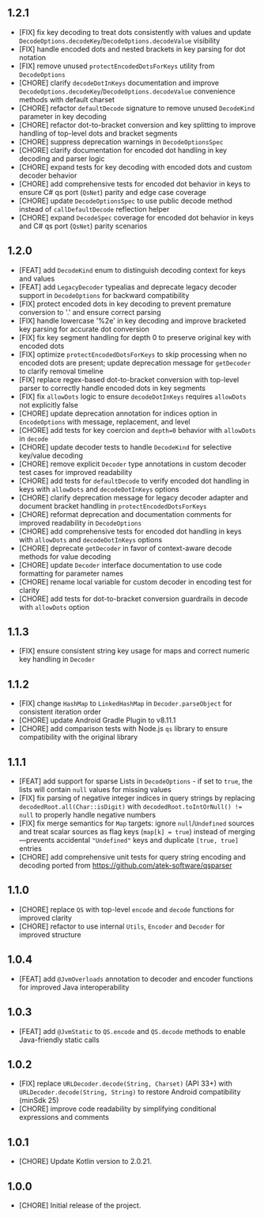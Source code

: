 ## 1.2.1

* [FIX] fix key decoding to treat dots consistently with values and update `DecodeOptions.decodeKey`/`DecodeOptions.decodeValue` visibility
* [FIX] handle encoded dots and nested brackets in key parsing for dot notation
* [FIX] remove unused `protectEncodedDotsForKeys` utility from `DecodeOptions`
* [CHORE] clarify `decodeDotInKeys` documentation and improve `DecodeOptions.decodeKey`/`DecodeOptions.decodeValue` convenience methods with default charset
* [CHORE] refactor `defaultDecode` signature to remove unused `DecodeKind` parameter in key decoding
* [CHORE]️ refactor dot-to-bracket conversion and key splitting to improve handling of top-level dots and bracket segments
* [CHORE] suppress deprecation warnings in `DecodeOptionsSpec`
* [CHORE] clarify documentation for encoded dot handling in key decoding and parser logic
* [CHORE] expand tests for key decoding with encoded dots and custom decoder behavior
* [CHORE] add comprehensive tests for encoded dot behavior in keys to ensure C# qs port (`QsNet`) parity and edge case coverage
* [CHORE] update `DecodeOptionsSpec` to use public decode method instead of `callDefaultDecode` reflection helper
* [CHORE] expand `DecodeSpec` coverage for encoded dot behavior in keys and C# qs port (`QsNet`) parity scenarios

## 1.2.0

* [FEAT] add `DecodeKind` enum to distinguish decoding context for keys and values
* [FEAT] add `LegacyDecoder` typealias and deprecate legacy decoder support in `DecodeOptions` for backward compatibility
* [FIX] protect encoded dots in key decoding to prevent premature conversion to '.' and ensure correct parsing
* [FIX] handle lowercase '%2e' in key decoding and improve bracketed key parsing for accurate dot conversion
* [FIX] fix key segment handling for depth 0 to preserve original key with encoded dots
* [FIX] optimize `protectEncodedDotsForKeys` to skip processing when no encoded dots are present; update deprecation message for `getDecoder` to clarify removal timeline
* [FIX] replace regex-based dot-to-bracket conversion with top-level parser to correctly handle encoded dots in key segments
* [FIX] fix `allowDots` logic to ensure `decodeDotInKeys` requires `allowDots` not explicitly false
* [CHORE] update deprecation annotation for indices option in `EncodeOptions` with message, replacement, and level
* [CHORE] add tests for key coercion and `depth=0` behavior with `allowDots` in `decode`
* [CHORE] update decoder tests to handle `DecodeKind` for selective key/value decoding
* [CHORE] remove explicit `Decoder` type annotations in custom decoder test cases for improved readability
* [CHORE] add tests for `defaultDecode` to verify encoded dot handling in keys with `allowDots` and `decodeDotInKeys` options
* [CHORE] clarify deprecation message for legacy decoder adapter and document bracket handling in `protectEncodedDotsForKeys`
* [CHORE] reformat deprecation and documentation comments for improved readability in `DecodeOptions`
* [CHORE] add comprehensive tests for encoded dot handling in keys with `allowDots` and `decodeDotInKeys` options
* [CHORE]️ deprecate `getDecoder` in favor of context-aware decode methods for value decoding
* [CHORE] update `Decoder` interface documentation to use code formatting for parameter names
* [CHORE] rename local variable for custom decoder in encoding test for clarity
* [CHORE] add tests for dot-to-bracket conversion guardrails in decode with `allowDots` option

## 1.1.3

* [FIX] ensure consistent string key usage for maps and correct numeric key handling in `Decoder`

## 1.1.2

* [FIX] change `HashMap` to `LinkedHashMap` in `Decoder.parseObject` for consistent iteration order
* [CHORE] update Android Gradle Plugin to v8.11.1
* [CHORE] add comparison tests with Node.js `qs` library to ensure compatibility with the original library

## 1.1.1

* [FEAT] add support for sparse Lists in `DecodeOptions` - if set to `true`, the lists will contain `null` values for missing values
* [FIX] fix parsing of negative integer indices in query strings by replacing `decodedRoot.all(Char::isDigit)` with `decodedRoot.toIntOrNull() != null` to properly handle negative numbers
* [FIX] fix merge semantics for `Map` targets: ignore `null`/`Undefined` sources and treat scalar sources as flag keys (`map[k] = true`) instead of merging—prevents accidental `"Undefined"` keys and duplicate `[true, true]` entries
* [CHORE] add comprehensive unit tests for query string encoding and decoding ported from https://github.com/atek-software/qsparser

## 1.1.0

* [CHORE] replace `QS` with top-level `encode` and `decode` functions for improved clarity
* [CHORE] refactor to use internal `Utils`, `Encoder` and `Decoder` for improved structure

## 1.0.4

* [FEAT] add `@JvmOverloads` annotation to decoder and encoder functions for improved Java interoperability

## 1.0.3

* [FEAT] add `@JvmStatic` to `QS.encode` and `QS.decode` methods to enable Java-friendly static calls

## 1.0.2

* [FIX] replace `URLDecoder.decode(String, Charset)` (API 33+) with `URLDecoder.decode(String, String)` to restore Android compatibility (minSdk 25)
* [CHORE] improve code readability by simplifying conditional expressions and comments

## 1.0.1

* [CHORE] Update Kotlin version to 2.0.21.

## 1.0.0

* [CHORE] Initial release of the project.
